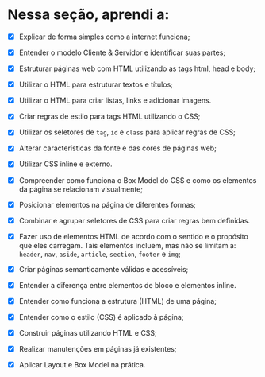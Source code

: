 # Nessa seção, aprendi a:

- [X] Explicar de forma simples como a internet funciona;

- [X] Entender o modelo Cliente & Servidor e identificar suas partes;

- [X] Estruturar páginas web com HTML utilizando as tags html, head e body;

- [X] Utilizar o HTML para estruturar textos e títulos;

- [X] Utilizar o HTML para criar listas, links e adicionar imagens.

- [X] Criar regras de estilo para tags HTML utilizando o CSS;

- [X] Utilizar os seletores de `tag`, `id` e `class` para aplicar regras de CSS;

- [X] Alterar características da fonte e das cores de páginas web;

- [X] Utilizar CSS inline e externo.

- [X] Compreender como funciona o Box Model do CSS e como os elementos da página se relacionam visualmente;

- [X] Posicionar elementos na página de diferentes formas;

- [X] Combinar e agrupar seletores de CSS para criar regras bem definidas.

- [X] Fazer uso de elementos HTML de acordo com o sentido e o propósito que eles carregam. Tais elementos incluem, mas não se limitam a: `header`, `nav`, `aside`, `article`, `section`, `footer` e `img`;

- [X] Criar páginas semanticamente válidas e acessíveis;

- [X] Entender a diferença entre elementos de bloco e elementos inline.

- [X] Entender como funciona a estrutura (HTML) de uma página;

- [X] Entender como o estilo (CSS) é aplicado à página;

- [X] Construir páginas utilizando HTML e CSS;

- [X] Realizar manutenções em páginas já existentes;

- [X] Aplicar Layout e Box Model na prática.